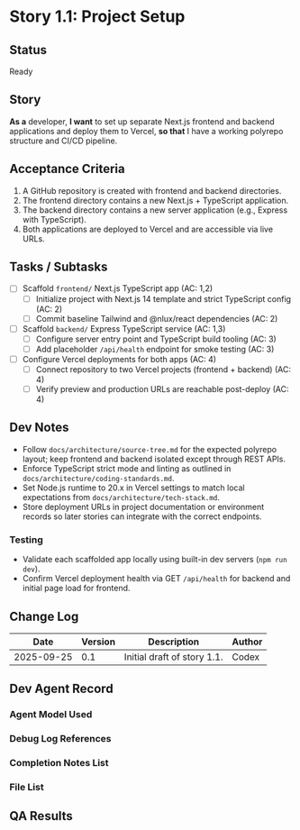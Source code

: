 # Story 1.1: Project Setup

## Status

Ready

## Story

**As a** developer,
**I want** to set up separate Next.js frontend and backend applications and deploy them to Vercel,
**so that** I have a working polyrepo structure and CI/CD pipeline.

## Acceptance Criteria

1. A GitHub repository is created with frontend and backend directories.
2. The frontend directory contains a new Next.js + TypeScript application.
3. The backend directory contains a new server application (e.g., Express with TypeScript).
4. Both applications are deployed to Vercel and are accessible via live URLs.

## Tasks / Subtasks

- [ ] Scaffold `frontend/` Next.js TypeScript app (AC: 1,2)
  - [ ] Initialize project with Next.js 14 template and strict TypeScript config (AC: 2)
  - [ ] Commit baseline Tailwind and @nlux/react dependencies (AC: 2)
- [ ] Scaffold `backend/` Express TypeScript service (AC: 1,3)
  - [ ] Configure server entry point and TypeScript build tooling (AC: 3)
  - [ ] Add placeholder `/api/health` endpoint for smoke testing (AC: 3)
- [ ] Configure Vercel deployments for both apps (AC: 4)
  - [ ] Connect repository to two Vercel projects (frontend + backend) (AC: 4)
  - [ ] Verify preview and production URLs are reachable post-deploy (AC: 4)

## Dev Notes

- Follow `docs/architecture/source-tree.md` for the expected polyrepo layout; keep frontend and backend isolated except through REST APIs.
- Enforce TypeScript strict mode and linting as outlined in `docs/architecture/coding-standards.md`.
- Set Node.js runtime to 20.x in Vercel settings to match local expectations from `docs/architecture/tech-stack.md`.
- Store deployment URLs in project documentation or environment records so later stories can integrate with the correct endpoints.

### Testing

- Validate each scaffolded app locally using built-in dev servers (`npm run dev`).
- Confirm Vercel deployment health via GET `/api/health` for backend and initial page load for frontend.

## Change Log

| Date       | Version | Description                 | Author |
| ---------- | ------- | --------------------------- | ------ |
| 2025-09-25 | 0.1     | Initial draft of story 1.1. | Codex  |

## Dev Agent Record

### Agent Model Used

### Debug Log References

### Completion Notes List

### File List

## QA Results
